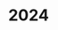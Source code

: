 ---
title: 2024
description: 2024
image_bg: "assets/images/news-section-1-bg.png"
mission:
  - title: Verkehrsregelung
    description: Verkehrsregelung
    date: 2024-08-15T15:35:00+02:00
    number: "2024|44"
    street: Bernstrasse
    group: Vrk-Gr
  - title: Oelspur
    description: Oelspur
    date: 2024-08-12T10:20:00+02:00
    number: "2024|43"
    street: Schlierenstrasse
    group: BAG T1
  - title: Traghilfe Rettungsdienst
    description: Traghilfe Rettungsdienst
    date: 2024-08-11T13:39:00+02:00
    number: "2024|42"
    street: Weihermattstrasse
    group: TK,BAG N4
  - title: Kleintier
    description: Kleintier
    date: 2024-08-10T11:20:00+02:00
    number: "2024|41"
    street: Römergasse
    group: 
  - title: BMA autom. Alarm
    description: BMA autom. Alarm
    date: 2024-08-10T11:19:00+02:00
    number: "2024|40"
    street: Bergermoosstrasse
    group: KA N1
  - title: Grosstier
    description: Grosstier
    date: 2024-08-09T22:54:00+02:00
    number: "2024|39"
    street: In der Rebhalden
    group: TK
  - title: Traghilfe Rettungsdienst
    description: Traghilfe Rettungsdienst
    date: 2024-08-06T20:32:00+02:00
    number: 2024|38
    street: Birmensdorferstrasse 104, 8902 Urdorf
    group: TK
  - title: Brand Haufen/Baum/Gebüsch
    description: Brand Haufen/Baum/Gebüsch
    date: 2024-08-03T21:36:00+02:00
    number: 2024|37
    street: 47380072,8434871, 8902 Urdorf
    group: BAG N3
  - title: Brand im MFH
    description: Brand im MFH
    date: 2024-08-02T21:31:00+02:00
    number: 2024|36
    street: Im Geren 3, 8902 Urdorf
    group: KA N2
  - title: Erkundung / unklare Situation
    description: Erkundung / unklare Situation
    date: 2024-08-01T23:12:00+02:00
    number: 2024|35
    street: Mörenhof 2, 8902 Urdorf
    group: TK
  - title: Wasser im Gebäude
    description: Wasser im Gebäude
    date: 2024-08-01T08:27:00+02:00
    number: 2024|34
    street: Schwarzwaldstrasse 3, 8902 Urdorf
    group: TK,BAG T1
  - title: Oelspur
    description: Oelspur
    date: 2024-07-27T20:30:00+02:00
    number: 2024|33
    street: Birmensdorferstrasse, 8902 Urdorf
    group: TK
  - title: Verkehrsregelung
    description: Verkehrsregelung
    date: 2024-07-26T09:28:00+02:00
    number: 2024|32
    street: Steinackerstrasse 31c, 8902 Urdorf
    group: Vrk-Gr
  - title: Unklare Rauchentwicklung
    description: Unklare Rauchentwicklung
    date: 2024-07-24T13:40:00+02:00
    number: 2024|31
    street: Foitek Birmensdorferstrasse 28, 8902 Urdorf
    group: BAG T1
  - title: BMA autom. Alarm
    description: BMA autom. Alarm
    date: 2024-07-20T11:24:00+02:00
    number: 2024|30
    street: Bergermoosstrasse 4, 8902 Urdorf
    group: KA N1
  - title: Flächenbrand
    description: Flächenbrand
    date: 2024-07-18T18:54:00+02:00
    number: 2024|29
    street: 47370709,842852, 8902 Urdorf
    group: BAG N2,KA N2
  - title: Erkundung / unklare Situation
    description: Erkundung / unklare Situation
    date: 2024-07-18T08:26:00+02:00
    number: 2024|28
    street: Neumattstrasse 24, 8902 Urdorf
    group: null
  - title: Oelspur
    description: Oelspur
    date: 2024-07-17T10:11:00+02:00
    number: 2024|27
    street: Bahnhofstrasse 22, 8902 Urdorf
    group: TK
  - title: Traghilfe Rettungsdienst
    description: Traghilfe Rettungsdienst
    date: 2024-07-16T22:05:00+02:00
    number: 2024|26
    street: Weihermattstrasse 69, 8902 Urdorf
    group: TK
  - title: AWEL
    description: AWEL
    date: 2024-07-16T10:12:00+02:00
    number: 2024|25
    street: Im Stüdacker 4, 8902 Urdorf
    group: null
  - title: Wasserrohrbruch Strasse
    description: Wasserrohrbruch Strasse
    date: 2024-07-03T21:01:00+02:00
    number: 2024|24
    street: Weihermattweg, 8902 Urdorf
    group: BAG N1
  - title: SPA autom. Alarm
    description: SPA autom. Alarm
    date: 2024-07-01T09:47:00+02:00
    number: 2024|23
    street: Heinrich-Stutz-Strasse 20, 8902 Urdorf
    group: KA T1
  - title: Kleintier
    description: Kleintier
    date: 2024-06-25T08:49:00+02:00
    number: 2024|22
    street: Bahnhofstrasse 67, 8902 Urdorf
    group: null
  - title: Verkehrsregelung
    description: Verkehrsregelung
    date: 2024-06-19T20:36:00+02:00
    number: 2024|20
    street: Kreuzung Birmensdorferstrasse / Heinrich-Stutz-Strasse, 8902 Urdorf
    group: null
  - title: Baum/Ast (Unwetter)
    description: Baum/Ast (Unwetter)
    date: 2024-06-19T20:33:00+02:00
    number: 2024|21
    street: Birmensdorferstrasse, 8902 Urdorf
    group: BAG N4
  - title: Kleintier
    description: Kleintier
    date: 2024-06-17T08:17:00+02:00
    number: 2024|19
    street: In der Luberzen 19, 8902 Urdorf
    group: TK
  - title: Kleintier
    description: Kleintier
    date: 2024-06-16T12:51:00+02:00
    number: 2024|18
    street: Muulaffemärt, 8902 Urdorf
    group: null
  - title: Kleintier
    description: Kleintier
    date: 2024-06-10T21:04:00+02:00
    number: 2024|17
    street: Uetlibergstrasse 25, 8902 Urdorf
    group: TK
  - title: Bienen
    description: Bienen
    date: 2024-06-07T07:14:00+02:00
    number: 2024|16
    street: Steinackerstrasse 26, 8902 Urdorf
    group: null
  - title: Partnerorganisation
    description: Partnerorganisation
    date: 2024-06-05T18:36:00+02:00
    number: 2024|15
    street: In der Fadmatt 26, 8902 Urdorf
    group: TK
  - title: Brand im EFH
    description: Brand im EFH
    date: 2024-05-10T18:47:00+02:00
    number: 2024|14
    street: Tannmattstrasse 39, 8902 Urdorf
    group: KA N2
  - title: Gasaustritt im Gebäude
    description: Gasaustritt im Gebäude
    date: 2024-05-07T01:57:00+02:00
    number: 2024|13
    street: Werkhofstrasse 7, 8902 Urdorf
    group: KA N1
  - title: Partnerorganisation
    description: Partnerorganisation
    date: 2024-05-04T09:57:00+02:00
    number: 2024|12
    street: Kreuzung Bergstrasse / Im Baurenacker / Wiesenweg, 8902 Urdorf
    group: TK
  - title: Baum/Ast
    description: Baum/Ast
    date: 2024-04-20T13:26:00+02:00
    number: 2024|11
    street: Honertstrasse, 8902 Urdorf
    group: BAG N3
  - title: BMA autom. Alarm
    description: BMA autom. Alarm
    date: 2024-04-13T20:40:00+02:00
    number: 2024|10
    street: Birmensdorferstrasse 102, 8902 Urdorf
    group: KA N2
  - title: BMA autom. Alarm
    description: BMA autom. Alarm
    date: 2024-04-05T11:43:00+02:00
    number: 2024|9
    street: In der Luberzen 1, 8902 Urdorf
    group: KA T1
  - title: BMA autom. Alarm
    description: BMA autom. Alarm
    date: 2024-03-21T21:31:00+02:00
    number: 2024|8
    street: Werkhofstrasse 337, 8902 Urdorf
    group: KA N1
  - title: Oelspur
    description: Oelspur
    date: 2024-03-20T17:46:00+02:00
    number: 2024|7
    street: Kreuzung Dorfstrasse / Römergasse, 8902 Urdorf
    group: BAG T1
  - title: Wasser im Gebäude
    description: Wasser im Gebäude
    date: 2024-03-18T11:21:00+02:00
    number: 2024|6
    street: Feldstrasse 59, 8902 Urdorf
    group: BAG T1
  - title: Gefahrgut biologisch
    description: Gefahrgut biologisch
    date: 2024-02-09T11:02:00+02:00
    number: 2024|5
    street: Logistikzentrum Urdorf Heinrich-Stutz-Strasse 27, 8902 Urdorf
    group: BAG T1
  - title: Verkehrsregelung
    description: Verkehrsregelung
    date: 2024-02-02T17:40:00+02:00
    number: 2024|4
    street: Birmensdorferstrasse, 8902 Urdorf
    group: Vrk-Gr
  - title: Wasser im Gebäude
    description: Wasser im Gebäude
    date: 2024-01-22T19:04:00+02:00
    number: 2024|3
    street: Birmensdorferstrasse 149a, 8902 Urdorf
    group: TK
  - title: BMA autom. Alarm
    description: BMA autom. Alarm
    date: 2024-01-10T10:38:00+02:00
    number: 2024|2
    street: Heinrich-Stutz-Strasse 27, 8902 Urdorf
    group: KA T1
  - title: Verkehrsregelung
    description: Verkehrsregelung
    date: 2024-01-08T15:23:00+02:00
    number: 2024|1
    street: Bushaltestelle Feldegg, 8902 Urdorf
    group: Vrk-Gr,BAG T1
---